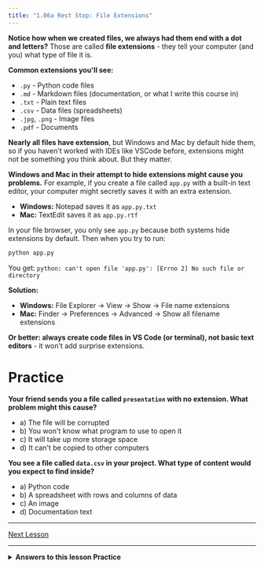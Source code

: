 ```yaml
---
title: "1.06a Rest Stop: File Extensions"
---
```


**Notice how when we created files, we always had them end  with a dot and letters?** Those are called **file extensions** - they tell your computer (and you) what type of file it is.

**Common extensions you'll see:**
- `.py` - Python code files
- `.md` - Markdown files (documentation, or what I write this course in)
- `.txt` - Plain text files
- `.csv` - Data files (spreadsheets)
- `.jpg`, `.png` - Image files
- `.pdf` - Documents

**Nearly all files have extension**, but Windows and Mac by default hide them, so if you haven't worked with IDEs like VSCode before, extensions might not be something you think about. But they matter.

**Windows and Mac in their attempt to hide extensions might cause you problems.** For example, if you create a file called `app.py` with a built-in text editor, your computer might secretly saves it with an extra extension.

- **Windows:** Notepad saves it as `app.py.txt`
- **Mac:** TextEdit saves it as `app.py.rtf`

In your file browser, you only see `app.py` because both systems hide extensions by default.
Then when you try to run:
```bash
python app.py
```

You get: `python: can't open file 'app.py': [Errno 2] No such file or directory`

**Solution:**
- **Windows:** File Explorer → View → Show → File name extensions
- **Mac:** Finder → Preferences → Advanced → Show all filename extensions

**Or better: always create code files in VS Code (or terminal), not basic text editors** - it won't add surprise extensions.

# Practice

**Your friend sends you a file called `presentation` with no extension. What problem might this cause?**

- a) The file will be corrupted 
- b) You won't know what program to use to open it 
- c) It will take up more storage space 
- d) It can't be copied to other computers


**You see a file called `data.csv` in your project. What type of content would you expect to find inside?**

- a) Python code 
- b) A spreadsheet with rows and columns of data 
- c) An image 
- d) Documentation text

---
[Next Lesson](7_basic_terminal.md)

---

<details> <summary><b>Answers to this lesson Practice</b></summary> <b>Question 1 - Correct answer:</b> <p> b) You won't know what program to use to open it </p> <p> File extensions tell the operating system and users what type of file it is and which program should be used to open it. Without an extension, you have to guess the file type or try different programs until you find one that works. </p> <b>Question 2 - Correct answer:</b> <p> b) A spreadsheet with rows and columns of data </p> <p> The .csv extension stands for "Comma-Separated Values" - it's a plain text format used to store tabular data where each line represents a row and columns are separated by commas. CSV files are commonly used for data exchange between different programs. </p> </details> <!-- end of answers section -->